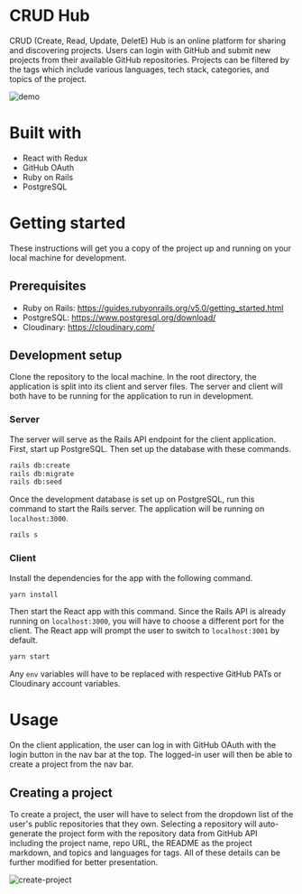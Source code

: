 # CRUD Hub

CRUD (Create, Read, Update, DeletE) Hub is an online platform for sharing and discovering projects. Users can login with GitHub and submit new projects from their available GitHub repositories. Projects can be filtered by the tags which include various languages, tech stack, categories, and topics of the project.

![demo](https://giant.gfycat.com/SmugOffensiveGrizzlybear.gif)

# Built with

- React with Redux
- GitHub OAuth
- Ruby on Rails
- PostgreSQL

# Getting started

These instructions will get you a copy of the project up and running on your local machine for development.

## Prerequisites

- Ruby on Rails: https://guides.rubyonrails.org/v5.0/getting_started.html
- PostgreSQL: https://www.postgresql.org/download/
- Cloudinary: https://cloudinary.com/

## Development setup

Clone the repository to the local machine. In the root directory, the application is split into its client and server files. The server and client will both have to be running for the application to run in development.

### Server

The server will serve as the Rails API endpoint for the client application.
First, start up PostgreSQL. Then set up the database with these commands.

```sh
rails db:create
rails db:migrate
rails db:seed
```

Once the development database is set up on PostgreSQL, run this command to start the Rails server. The application will be running on `localhost:3000`.

```sh
rails s
```

### Client

Install the dependencies for the app with the following command.

```sh
yarn install
```

Then start the React app with this command. Since the Rails API is already running on `localhost:3000`, you will have to choose a different port for the client. The React app will prompt the user to switch to `localhost:3001` by default.

```sh
yarn start
```

Any `env` variables will have to be replaced with respective GitHub PATs or Cloudinary account variables.

# Usage
On the client application, the user can log in with GitHub OAuth with the login button in the nav bar at the top. The logged-in user will then be able to create a project from the nav bar.

## Creating a project

To create a project, the user will have to select from the dropdown list of the user's public repositories that they own. Selecting a repository will auto-generate the project form with the repository data from GitHub API including the project name, repo URL, the README as the project markdown, and topics and languages for tags. All of these details can be further modified for better presentation.

![create-project](https://i.imgur.com/j92caVn.png)
